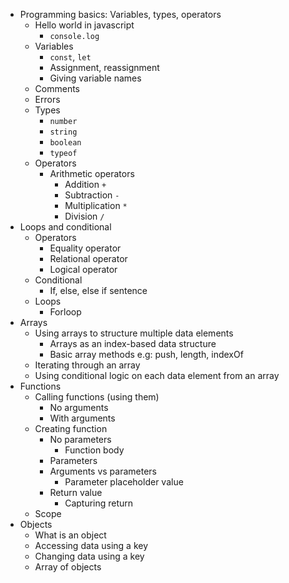 - Programming basics: Variables, types, operators
  - Hello world in javascript
      - `console.log`
  - Variables
      - `const`, `let`
      - Assignment, reassignment
      - Giving variable names
  - Comments
  - Errors
  - Types
      - `number`
      - `string`
      - `boolean`
      - `typeof`
  - Operators
      - Arithmetic operators
          - Addition `+`
          - Subtraction `-`
          - Multiplication `*`
          - Division `/`
- Loops and conditional
  - Operators
      - Equality operator
      - Relational operator
      - Logical operator
  - Conditional
      - If, else, else if sentence
  - Loops
      - Forloop
- Arrays
  - Using arrays to structure multiple data elements
      - Arrays as an index-based data structure
      - Basic array methods e.g: push, length, indexOf
  - Iterating through an array
  - Using conditional logic on each data element from an array
- Functions
  -  Calling functions (using them)
      - No arguments
      - With arguments
  -  Creating function
      - No parameters
          - Function body
      - Parameters
      - Arguments vs parameters
          - Parameter placeholder value
      - Return value
          - Capturing return
  -  Scope
- Objects
  - What is an object
  - Accessing data using a key
  - Changing data using a key
  - Array of objects